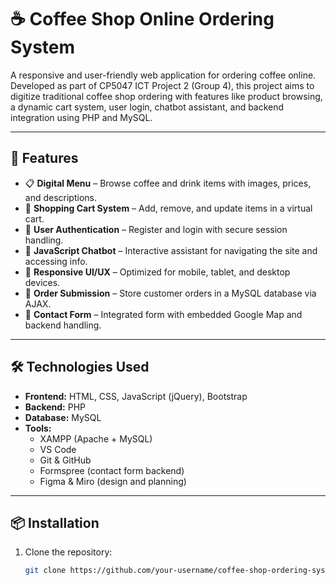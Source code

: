 # ☕ Coffee Shop Online Ordering System

A responsive and user-friendly web application for ordering coffee online. Developed as part of CP5047 ICT Project 2 (Group 4), this project aims to digitize traditional coffee shop ordering with features like product browsing, a dynamic cart system, user login, chatbot assistant, and backend integration using PHP and MySQL.

---

## 🚀 Features

- 📋 **Digital Menu** – Browse coffee and drink items with images, prices, and descriptions.
- 🛒 **Shopping Cart System** – Add, remove, and update items in a virtual cart.
- 👤 **User Authentication** – Register and login with secure session handling.
- 🤖 **JavaScript Chatbot** – Interactive assistant for navigating the site and accessing info.
- 📱 **Responsive UI/UX** – Optimized for mobile, tablet, and desktop devices.
- 🧾 **Order Submission** – Store customer orders in a MySQL database via AJAX.
- 💬 **Contact Form** – Integrated form with embedded Google Map and backend handling.

---

## 🛠️ Technologies Used

- **Frontend:** HTML, CSS, JavaScript (jQuery), Bootstrap  
- **Backend:** PHP  
- **Database:** MySQL  
- **Tools:**  
  - XAMPP (Apache + MySQL)  
  - VS Code  
  - Git & GitHub  
  - Formspree (contact form backend)  
  - Figma & Miro (design and planning)

---

## 📦 Installation

1. Clone the repository:
   ```bash
   git clone https://github.com/your-username/coffee-shop-ordering-system.git
